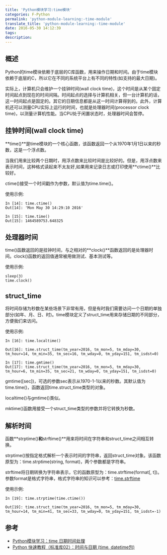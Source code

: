 ```yaml
---
title: 'Python模块学习:time模块'
categories: F-Python
permalink: 'python-module-learning:-time-module'
translate_title: 'python-module-learning:-time-module'
date: 2016-05-30 14:12:39
tags:
description:
---
```

## 概述
Python的time模块依赖于底层的C库函数，用来操作日期和时间。由于time模块依赖于底层的C，所以它在不同的系统平台上有不同的特性(如支持的最大日期)。   

实际上，计算机只会维护一个挂钟时间(wall clock time)，这个时间是从某个固定时间起点到现在的时间间隔。时间起点的选择与计算机相关，但一台计算机的话，这一时间起点是固定的。其它的日期信息都是从这一时间计算得到的。此外，计算机还可以测量CPU实际上运行的时间，也就是处理器时间(processor clock time)，以测量计算机性能。当CPU处于闲置状态时，处理器时间会暂停。

## 挂钟时间(wall clock time)
**time()**是time模块的一个核心函数，该函数返回一个从1970年1月1日以来的秒数，这是一个浮点数。  

当我们用来比较两个日期时，用浮点数来比较时间是比较好的。但是，用浮点数来表示时间，这种格式读起来不太友好,如果用来记录日志或打印使用**ctime()**比较好。

ctime()接受一个时间戳作为参数，默认值为time.time()。

使用示例:  

```
In [14]: time.ctime()
Out[14]: 'Mon May 30 14:29:10 2016'

In [15]: time.time()
Out[15]: 1464589753.648325
```

## 处理器时间
time()函数返回的是挂钟时间，与之相对的**clock()**函数返回的是处理器时间。clock()函数的返回值通常被用做测试、基本测试等。

使用示例:
```
sleep(3)
time.clock()
```

## struct_time
将时间存储为秒数在某些场景下非常有用，但是有时我们需要访问一个日期的单独部分(如年、月、日、时)。time模块定义了struct_time用来存储日期的不同部分，方便我们来访问。   

使用示例:  

```
In [16]: time.localtime()

Out[16]: time.struct_time(tm_year=2016, tm_mon=5, tm_mday=30, tm_hour=14, tm_min=35, tm_sec=16, tm_wday=0, tm_yday=151, tm_isdst=0)

In [17]: time.gmtime()
Out[17]: time.struct_time(tm_year=2016, tm_mon=5, tm_mday=30, tm_hour=6, tm_min=35, tm_sec=21, tm_wday=0, tm_yday=151, tm_isdst=0)
```
gmtime([sec])，可选的参数sec表示从1970-1-1以来的秒数。其默认值为time.time()，函数返回time.struct_time类型的对象。  

localtime()与gmtime()类似。  

mktime()函数用接受一个struct_time类型的参数并将它转换为秒数。 


## 解析时间
函数**strptime()**和**strftime()**用来将时间在字符串和struct_time之间相互转换。 

strptime()按指定格式解析一个表示时间的字符串，返回struct_time对象。该函数原型为：time.strptime(string, format)，两个参数都是字符串。  

strftime将日期转换为字符串表示，它的函数原型为：time.strftime(format[, t])。参数format是格式字符串，格式字符串的知识可以参考：[time.strftime](https://docs.python.org/2.7/library/time.html#time.strftime)

使用示例:  

```
In [19]: time.strptime(time.ctime())

Out[19]: time.struct_time(tm_year=2016, tm_mon=5, tm_mday=30, tm_hour=14, tm_min=41, tm_sec=33, tm_wday=0, tm_yday=151, tm_isdst=-1)
```

## 参考
* [Python模块学习：time 日期时间处理 ](http://python.jobbole.com/81550/)
* [Python 快速教程（标准库02）：时间与日期 (time, datetime包)](http://python.jobbole.com/82690/)

<br />